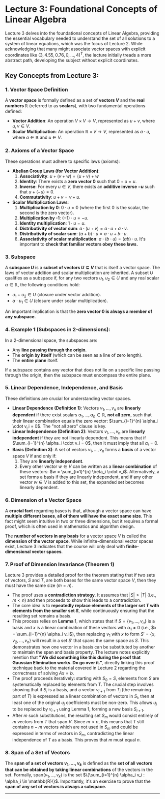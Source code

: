 

# Lecture 3: Foundational Concepts of Linear Algebra

Lecture 3 delves into the foundational concepts of Linear Algebra, providing the essential vocabulary needed to understand the set of all solutions to a system of linear equations, which was the focus of Lecture 2. While acknowledging that many might associate vector spaces with explicit coordinates like $(3, 4.55, 0.76, 0, \ldots, 4)^T$, the lecture initially treads a more abstract path, developing the subject without explicit coordinates.

## Key Concepts from Lecture 3:

### 1. Vector Space Definition

A **vector space** is formally defined as a set of **vectors $V$** and the **real numbers $\mathbb{R}$** (referred to as **scalars**), with two fundamental operations defined:

* **Vector Addition**: An operation $V \times V \to V$, represented as $u + v$, where $u, v \in V$.
* **Scalar Multiplication**: An operation $\mathbb{R} \times V \to V$, represented as $a \cdot u$, where $a \in \mathbb{R}$ and $u \in V$.

### 2. Axioms of a Vector Space

These operations must adhere to specific laws (axioms):

* **Abelian Group Laws (for Vector Addition)**:
    1.  **Associativity**: $u + (v + w) = (u + v) + w$
    2.  **Identity**: There exists a **zero vector $0$** such that $0 + u = u$.
    3.  **Inverse**: For every $u \in V$, there exists an **additive inverse $-u$** such that $u + (-u) = 0$.
    4.  **Commutativity**: $u + v = v + u$.
* **Scalar Multiplication Laws**:
    1.  **Multiplication by 0**: $0 \cdot u = 0$ (where the first 0 is the scalar, the second is the zero vector).
    2.  **Multiplication by -1**: $(-1) \cdot u = -u$.
    3.  **Identity multiplication**: $1 \cdot u = u$.
    4.  **Distributivity of vector sum**: $a \cdot (u + v) = a \cdot u + a \cdot v$.
    5.  **Distributivity of scalar sum**: $(a + b) \cdot u = a \cdot u + b \cdot u$.
    6.  **Associativity of scalar multiplication**: $a \cdot (b \cdot u) = (ab) \cdot u$.
    It's important to **check that familiar vectors obey these laws.**

### 3. Subspace

A **subspace $U$** is a **subset of vectors $U \subseteq V$** that is itself a vector space. The laws of vector addition and scalar multiplication are inherited. A subset $U$ qualifies as a subspace if, for any two vectors $u_1, u_2 \in U$ and any real scalar $\alpha \in \mathbb{R}$, the following conditions hold:

* $u_1 + u_2 \in U$ (closure under vector addition).
* $\alpha \cdot u_1 \in U$ (closure under scalar multiplication).

An important implication is that the **zero vector $0$ is always a member of any subspace.**

### 4. Example 1 (Subspaces in 2-dimensions):

In a 2-dimensional space, the subspaces are:

* Any **line passing through the origin**.
* The **origin by itself** (which can be seen as a line of zero length).
* The **entire plane** itself.

If a subspace contains any vector that does not lie on a specific line passing through the origin, then the subspace must encompass the entire plane.

### 5. Linear Dependence, Independence, and Basis

These definitions are crucial for understanding vector spaces.

* **Linear Dependence (Definition 1)**: Vectors $v_1, \ldots, v_n$ are **linearly dependent** if there exist scalars $\alpha_1, \ldots, \alpha_n \in \mathbb{R}$, **not all zero**, such that their linear combination equals the zero vector: $\sum_{i=1}^{n} \alpha_i \cdot v_i = 0$. The "not all zero" clause is key.
* **Linear Independence (Definition 2)**: Vectors $v_1, \ldots, v_n$ are **linearly independent** if they are not linearly dependent. This means that if $\sum_{i=1}^{n} \alpha_i \cdot v_i = 0$, then it must imply that all $\alpha_i = 0$.
* **Basis (Definition 3)**: A set of vectors $v_1, \ldots, v_n$ forms a **basis** of a vector space $V$ if and only if:
    1.  They are **linearly independent**.
    2.  Every other vector $w \in V$ can be written as a **linear combination** of these vectors: $w = \sum_{i=1}^{n} \beta_i \cdot v_i$.
    Alternatively, a set forms a basis if they are linearly independent, and if any other vector $w \in V$ is added to this set, the expanded set becomes linearly dependent.

### 6. Dimension of a Vector Space

A **crucial fact** regarding bases is that, although a vector space can have **multiple different bases**, **all of them will have the exact same size**. This fact might seem intuitive in two or three dimensions, but it requires a formal proof, which is often used in mathematics and algorithm design.

The **number of vectors in any basis** for a vector space $V$ is called the **dimension of the vector space**. While infinite-dimensional vector spaces exist, Lecture 3 indicates that the course will only deal with **finite-dimensional vector spaces**.

### 7. Proof of Dimension Invariance (Theorem 1)

Lecture 3 provides a detailed proof for the theorem stating that if two sets of vectors, $S$ and $T$, are both bases for the same vector space $V$, then they must have the same size ($m = n$).

* The proof uses a **contradiction strategy**. It assumes that $|S| < |T|$ (i.e., $m < n$) and then proceeds to show this leads to a contradiction.
* The core idea is to **repeatedly replace elements of the larger set $T$ with elements from the smaller set $S$**, while continuously ensuring that the resulting set remains a basis.
* This process relies on **Lemma 1**, which states that if $S = \{v_1, \ldots, v_n\}$ is a basis and $x$ is a linear combination of these vectors with $\alpha_1 \ne 0$ (i.e., $x = \sum_{i=1}^{n} \alpha_i v_i$), then replacing $v_1$ with $x$ to form $S' = \{x, v_2, \ldots, v_n\}$ will result in a set $S'$ that spans the same space as $S$. This demonstrates how one vector in a basis can be substituted by another to maintain the span and basis property. The lecture notes explicitly mention that **"We did something like this during the proof that Gaussian Elimination works. Do go over it."**, directly linking this proof technique back to the material covered in Lecture 2 regarding the correctness of solving $Ax=b$.
* The proof proceeds iteratively: starting with $S_0 = S$, elements from $S$ are systematically replaced by elements from $T$. The crucial step involves showing that if $S_i$ is a basis, and a vector $v_{i+1}$ from $T_i$ (the remaining part of $T$) is expressed as a linear combination of vectors in $S_i$, then at least one of the original $u_j$ coefficients must be non-zero. This allows $u_j$ to be replaced by $v_{i+1}$ using Lemma 1, forming a new basis $S_{i+1}$.
* After $m$ such substitutions, the resulting set $S_m$ would consist entirely of $m$ vectors from $T$ that span $V$. Since $m < n$, this means that $T$ still contains $n-m$ vectors which are not used in $S_m$ and could be expressed in terms of vectors in $S_m$, contradicting the linear independence of $T$ as a basis. This proves that $m$ must equal $n$.

### 8. Span of a Set of Vectors

The **span of a set of vectors $v_1, \ldots, v_k$** is defined as the **set of all vectors that can be obtained by taking linear combinations** of the vectors in the set. Formally, $\text{span}(v_1, \ldots, v_k)$ is the set $\{\sum_{i=1}^{n} \alpha_i v_i : \alpha_i \in \mathbb{R}\}$. Importantly, it's an exercise to prove that the **span of any set of vectors is always a subspace.**

---